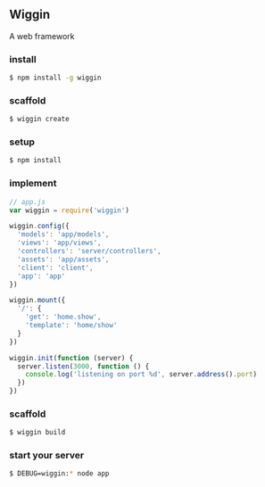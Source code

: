 ## Wiggin
A web framework

### install
``` sh
$ npm install -g wiggin
```

### scaffold
``` sh
$ wiggin create
```

### setup
``` sh
$ npm install
```

### implement
``` js
// app.js
var wiggin = require('wiggin')

wiggin.config({
  'models': 'app/models',
  'views': 'app/views',
  'controllers': 'server/controllers',
  'assets': 'app/assets',
  'client': 'client',
  'app': 'app'
})

wiggin.mount({
  '/': {
    'get': 'home.show',
    'template': 'home/show'
  }
})

wiggin.init(function (server) {
  server.listen(3000, function () {
    console.log('listening on port %d', server.address().port)
  })
})
```

### scaffold
``` sh
$ wiggin build
```

### start your server
``` sh
$ DEBUG=wiggin:* node app
```
